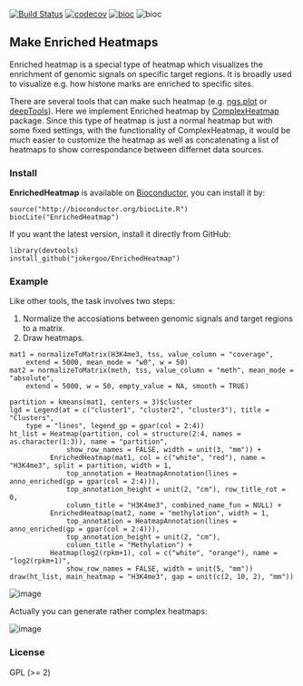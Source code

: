 [![Build Status](https://travis-ci.org/jokergoo/EnrichedHeatmap.svg)](https://travis-ci.org/jokergoo/EnrichedHeatmap)
 [![codecov](https://img.shields.io/codecov/c/github/jokergoo/EnrichedHeatmap.svg)](https://codecov.io/github/jokergoo/EnrichedHeatmap) [![bioc](http://www.bioconductor.org/shields/downloads/EnrichedHeatmap.svg)](http://bioconductor.org/packages/stats/bioc/EnrichedHeatmap.html) ![bioc](http://www.bioconductor.org/shields/years-in-bioc/EnrichedHeatmap.svg)
 
## Make Enriched Heatmaps

Enriched heatmap is a special type of heatmap which visualizes the enrichment of genomic signals on specific target regions. It is broadly used to visualize e.g. how histone marks are enriched to specific sites.

There are several tools that can make such heatmap (e.g. [ngs.plot](https://github.com/shenlab-sinai/ngsplot) or [deepTools](https://github.com/fidelram/deepTools)). Here we implement Enriched heatmap by [ComplexHeatmap](https://github.com/jokergoo/ComplexHeatmap) package. Since this type of heatmap is just a normal heatmap but with some fixed settings, with the functionality of ComplexHeatmap, it would be much easier to customize the heatmap as well as concatenating a list of heatmaps to show correspondance between differnet data sources.

### Install

**EnrichedHeatmap** is available on [Bioconductor](http://bioconductor.org/packages/devel/bioc/html/EnrichedHeatmap.html), you can install it by:

```{r}
source("http://bioconductor.org/biocLite.R")
biocLite("EnrichedHeatmap") 
```

If you want the latest version, install it directly from GitHub:

```{r}
library(devtools)
install_github("jokergoo/EnrichedHeatmap")
```

### Example

Like other tools, the task involves two steps:

1. Normalize the accosiations between genomic signals and target regions to a matrix.
2. Draw heatmaps.

```{r}
mat1 = normalizeToMatrix(H3K4me3, tss, value_column = "coverage", 
    extend = 5000, mean_mode = "w0", w = 50)
mat2 = normalizeToMatrix(meth, tss, value_column = "meth", mean_mode = "absolute",
    extend = 5000, w = 50, empty_value = NA, smooth = TRUE)
```

```{r}
partition = kmeans(mat1, centers = 3)$cluster
lgd = Legend(at = c("cluster1", "cluster2", "cluster3"), title = "Clusters", 
    type = "lines", legend_gp = gpar(col = 2:4))
ht_list = Heatmap(partition, col = structure(2:4, names = as.character(1:3)), name = "partition",
              show_row_names = FALSE, width = unit(3, "mm")) +
          EnrichedHeatmap(mat1, col = c("white", "red"), name = "H3K4me3", split = partition, width = 1,
              top_annotation = HeatmapAnnotation(lines = anno_enriched(gp = gpar(col = 2:4))), 
              top_annotation_height = unit(2, "cm"), row_title_rot = 0,
              column_title = "H3K4me3", combined_name_fun = NULL) + 
          EnrichedHeatmap(mat2, name = "methylation", width = 1,
              top_annotation = HeatmapAnnotation(lines = anno_enriched(gp = gpar(col = 2:4))), 
              top_annotation_height = unit(2, "cm"),
              column_title = "Methylation") +
          Heatmap(log2(rpkm+1), col = c("white", "orange"), name = "log2(rpkm+1)", 
              show_row_names = FALSE, width = unit(5, "mm"))
draw(ht_list, main_heatmap = "H3K4me3", gap = unit(c(2, 10, 2), "mm"))
```

![image](https://cloud.githubusercontent.com/assets/449218/14768684/41a6d534-0a49-11e6-800a-36ce15ad83ca.png)

Actually you can generate rather complex heatmaps:

![image](https://cloud.githubusercontent.com/assets/449218/15091050/e94e1070-146e-11e6-83da-7708009b11b0.png)


### License

GPL (>= 2)
